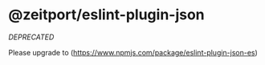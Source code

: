 # @zeitport/eslint-plugin-json

*DEPRECATED*

Please upgrade to (https://www.npmjs.com/package/eslint-plugin-json-es)
